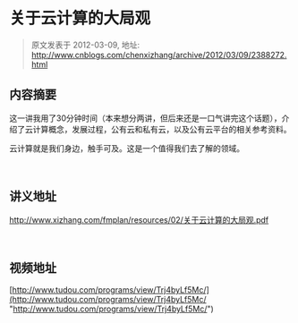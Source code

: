 # 关于云计算的大局观 
> 原文发表于 2012-03-09, 地址: http://www.cnblogs.com/chenxizhang/archive/2012/03/09/2388272.html 


内容摘要
----

 这一讲我用了30分钟时间（本来想分两讲，但后来还是一口气讲完这个话题），介绍了云计算概念，发展过程，公有云和私有云，以及公有云平台的相关参考资料。

 云计算就是我们身边，触手可及。这是一个值得我们去了解的领域。

  

 讲义地址
----

 <http://www.xizhang.com/fmplan/resources/02/关于云计算的大局观.pdf>

  

 视频地址
----

 [http://www.tudou.com/programs/view/Trj4byLf5Mc/](http://www.tudou.com/programs/view/Trj4byLf5Mc/ "http://www.tudou.com/programs/view/Trj4byLf5Mc/")

 